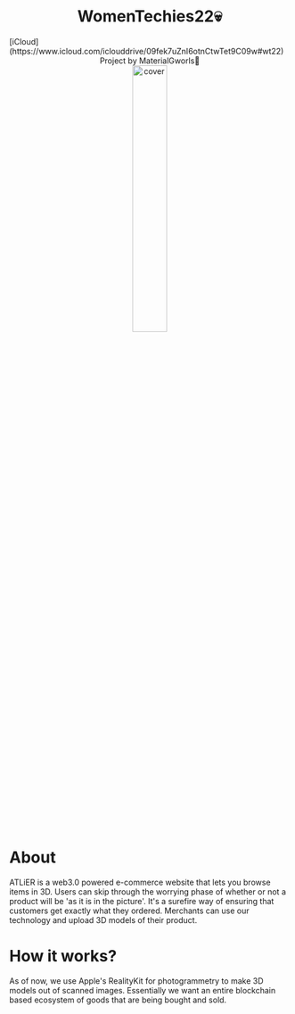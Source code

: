 <h1 align="center">WomenTechies22💀</h1>
[iCloud](https://www.icloud.com/iclouddrive/09fek7uZnI6otnCtwTet9C09w#wt22)

<div align="center">
Project by MaterialGworls💅
</div>

<div align="center">
  <img width="35%" src="https://cdn.discordapp.com/attachments/960206228817063938/980096665270751242/upscaled-modified.png" alt="cover" />
  
</div>
<div>
 <h1>About</h1>
ATLiER is a web3.0 powered e-commerce website that lets you browse items in 3D.
Users can skip through the worrying phase of whether or not a 
product will be 'as it is in the picture'. It's a surefire way of ensuring
that customers get exactly what they ordered. Merchants can use 
our technology and upload 3D models of their product.
</div>

<div>
<h1>How it works?</h1>
As of now, we use Apple's RealityKit for photogrammetry to make 3D models out of scanned images.
Essentially we want an entire blockchain based ecosystem of goods that are being bought and sold.

</div>
